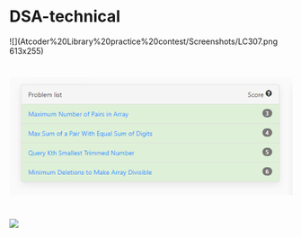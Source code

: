 # DSA-technical

![](Atcoder%20Library%20practice%20contest/Screenshots/LC307.png 613x255)
#
![](Atcoder%20Library%20practice%20contest/Screenshots/Leetcode.PNG)
#
![](Atcoder%20Library%20practice%20contest/Screenshots/4🌟.PNG)

